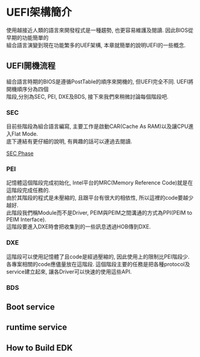 # UEFI架構簡介
使用越接近人類的語言來開發程式是一種趨勢, 也更容易維護及閱讀. 因此BIOS從早期的功能簡單的<br>
組合語言演變到現在功能繁多的UEF架構, 本章就簡單的說明UEFI的一些概念.

## UEFI開機流程
組合語言時期的BIOS是遵循PostTable的順序來開機的, 但UEFI完全不同. UEFI將開機順序分為四個<br>
階段,分別為SEC, PEI, DXE及BDS, 接下來我們來稍微討論每個階段吧.<br>

### SEC
目前些階段為組合語言編寫, 主要工作是啟動CAR(Cache As RAM)以及讓CPU進入Flat Mode.<br>
底下連結有更仔細的說明, 有興趣的話可以連過去閱讀.<br>

[SEC Phase](https://billy6719.pixnet.net/blog/post/128203544)

### PEI
記憶體這個階段完成初始化, Intel平台的MRC(Memory Reference Code)就是在這階段完成任務的.<br>
由於其階段的程式是未壓縮的, 且跟平台有很大的相依性, 所以這裡的code要越少越好.<br>
此階段我們稱Module而不是Driver, PEIM與PEIM之間溝通的方式為PPI(PEIM to PEIM Interface).<br>
這階段要進入DXE時會把收集到的一些訊息透過HOB傳到DXE.<br>

### DXE
這階段可以使用記憶體了且code是經過壓縮的, 因此使用上的限制比PEI階段少.<br>
各專案相關的code應儘量放在這階段. 這個階段主要的任務是把各種protocol及service建立起來, 
讓各Driver可以快速的使用這些API.<br>

### BDS


## Boot service

## runtime service

## How to Build EDK
